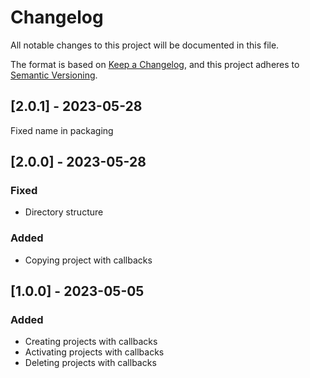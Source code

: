 # Changelog

All notable changes to this project will be documented in this file.

The format is based on [Keep a Changelog](https://keepachangelog.com/en/1.0.0/),
and this project adheres to [Semantic Versioning](https://semver.org/spec/v2.0.0.html).

## [2.0.1] - 2023-05-28

Fixed name in packaging

## [2.0.0] - 2023-05-28

### Fixed
- Directory structure

### Added
- Copying project with callbacks

## [1.0.0] - 2023-05-05

### Added
- Creating projects with callbacks
- Activating projects with callbacks
- Deleting projects with callbacks
